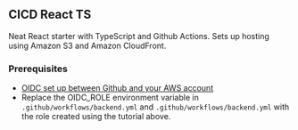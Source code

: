 ## CICD React TS

Neat React starter with TypeScript and Github Actions. Sets up hosting using Amazon S3 and Amazon CloudFront.

### Prerequisites

- [OIDC set up between Github and your AWS account](https://docs.github.com/en/actions/deployment/security-hardening-your-deployments/configuring-openid-connect-in-amazon-web-services)
- Replace the OIDC_ROLE environment variable in `.github/workflows/backend.yml` and `.github/workflows/backend.yml` with the role created using the tutorial above.
